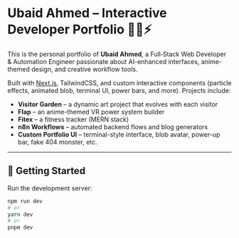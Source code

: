 # Ubaid Ahmed – Interactive Developer Portfolio 👨‍💻⚡

This is the personal portfolio of **Ubaid Ahmed**, a Full‑Stack Web Developer & Automation Engineer passionate about AI-enhanced interfaces, anime-themed design, and creative workflow tools.

Built with [Next.js](https://nextjs.org), TailwindCSS, and custom interactive components (particle effects, animated blob, terminal UI, power bars, and more). Projects include:
- **Visitor Garden** – a dynamic art project that evolves with each visitor
- **Flap** – an anime-themed VR power system builder
- **Fitex** – a fitness tracker (MERN stack)
- **n8n Workflows** – automated backend flows and blog generators
- **Custom Portfolio UI** – terminal-style interface, blob avatar, power-up bar, fake 404 monster, etc.

---

## 🚀 Getting Started

Run the development server:

```bash
npm run dev
# or
yarn dev
# or
pnpm dev
